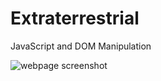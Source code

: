 # Extraterrestrial
JavaScript and DOM Manipulation

![webpage screenshot](https://user-images.githubusercontent.com/46179696/58690204-d9184180-833d-11e9-82ce-37a30a5bf11f.png)
